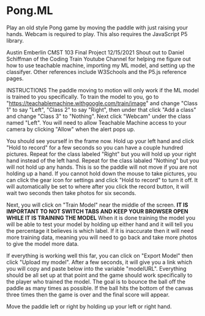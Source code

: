 # Pong.ML
Play an old style Pong game by moving the paddle with just raising your hands. Webcam is required to play. This also requires the JavaScript P5 library.

Austin Emberlin
CMST 103 Final Project
12/15/2021
Shout out to Daniel Schiffman of the Coding Train Youtube Channel for helping me figure out 
how to use teachable machine, importing my ML model, and setting up the classifyer. Other references include W3Schools and the P5.js reference pages.

INSTRUCTIONS
The paddle moving to motion will only work if the ML model is trained to you specifically.
To train the model to you, go to "https://teachablemachine.withgoogle.com/train/image"
and change "Class 1" to say "Left", "Class 2" to say "Right", then under that click "Add a class"
and change "Class 3" to "Nothing". Next click "Webcam" under the class named "Left". You will need
to allow Teachable Machine access to your camera by clicking "Allow" when the alert pops up. 

You should see yourself in the frame now. Hold up your left hand and click "Hold to record"
for a few seconds so you can have a couple hundred pictures. Repeat for the class labeled "Right" but
you will hold up your right hand instead of the left hand. Repeat for the class labaled "Nothing" but 
you will not hold up any hands. This is so the paddle will not move if you are not holding up a hand. 
If you cannot hold down the mouse to take pictures, you can click the gear icon for settings and click
"Hold to record" to turn it off. It will automatically be set to where after you click the record button,
it will wait two seconds then take photos for six seconds. 

Next, you will click on "Train Model" near the middle of the screen.
******IT IS IMPORTANT TO NOT SWITCH TABS AND KEEP YOUR BROWSER OPEN WHILE IT IS TRAINING THE MODEL******
When it is done training the model you will be able to test your model by holding up either hand and it will
tell you the percentage it believes is which label. If it is inaccurate then it will need more training data,
meaning you will need to go back and take more photos to give the model more data.

If everything is working well this far, you can click on "Export Model" then click "Upload my model".
After a few seconds, it will give you a link which you will copy and paste below into the variable "modelURL".
Everything should be all set up at that point and the game should work specifically to the player who trained
the model. The goal is to bounce the ball off the paddle as many times as possible. If the ball hits the bottom
of the canvas three times then the game is over and the final score will appear. 

Move the paddle left or right by holding up your left or right hand.
